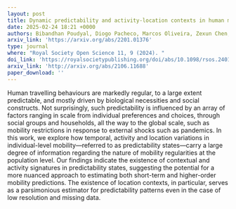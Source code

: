 ```yaml
---
layout: post
title: Dynamic predictability and activity-location contexts in human mobility
date: 2025-02-24 18:21 +0000
authors: Bibandhan Poudyal, Diogo Pacheco, Marcos Oliveira, Zexun Chen, Hugo S Barbosa, Ronaldo Menezes, and Gourab Ghoshal
arxiv_link: 'https://arxiv.org/abs/2201.01376'
type: journal
where: "Royal Society Open Science 11, 9 (2024). "
doi_link: 'https://royalsocietypublishing.org/doi/abs/10.1098/rsos.240115'
arxiv_link: 'http://arxiv.org/abs/2106.11688'
paper_download: ''
---
```

Human travelling behaviours are markedly regular, to a large extent predictable, and mostly driven by biological necessities and social constructs. Not surprisingly, such predictability is influenced by an array of factors ranging in scale from individual preferences and choices, through social groups and households, all the way to the global scale, such as mobility restrictions in response to external shocks such as pandemics. In this work, we explore how temporal, activity and location variations in individual-level mobility—referred to as predictability states—carry a large degree of information regarding the nature of mobility regularities at the population level. Our findings indicate the existence of contextual and activity signatures in predictability states, suggesting the potential for a more nuanced approach to estimating both short-term and higher-order mobility predictions. The existence of location contexts, in particular, serves as a parsimonious estimator for predictability patterns even in the case of low resolution and missing data.
